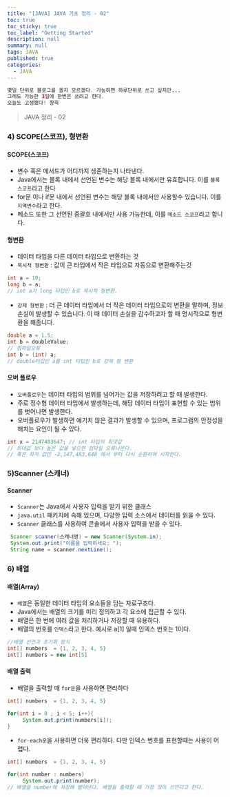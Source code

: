```yaml
---
title: "[JAVA] JAVA 기초 정리 - 02"
toc: true
toc_sticky: true
toc_label: "Getting Started"
description: null
summary: null
tags: JAVA
published: true
categories:
  - JAVA
---
```


```java
몇일 단위로 블로그를 쓸지 모르겠다. 가능하면 하루단위로 쓰고 싶지만...
그래도 가능한 3일에 한번은 쓰려고 한다.
오늘도 고생했다! 창욱
```

> JAVA 정리 - 02

### 4) SCOPE(스코프), 형변환

#### SCOPE(스코프)

- 변수 혹은 메서드가 어디까지 생존하는지 나타낸다.
- Java에서는 블록 내에서 선언된 변수는 해당 블록 내에서만 유효합니다. 이를 `블록 스코프`라고 한다
- for문 이나 if문 내에서 선언된 변수는 해당 블록 내에서만 사용할수 있습니다. 이를 `지역변수`라고 한다.
- 메소드 또한 그 선언된 중괄호 내에서만 사용 가능한데, 이를 `메소드 스코프`라고 합니다.

#### 형변환

- 데이터 타입을 다른 데이터 타입으로 변환하는 것
- `묵시적 형변환` : 값이 큰 타입에서 작은 타입으로 자동으로 변환해주는것

```java
int a = 10;
long b = a;
// int a가 long 타입인 b로 묵시적 형변환.
```

- `강제 형변환` : 더 큰 데이터 타입에서 더 작은 데이터 타입으로의 변환을 말하며, 정보 손실이 발생할 수 있습니다. 이 때 데이터 손실을 감수하고자 할 때 명시적으로 형변환을 해줍니다.

```java
double a = 1.5;
int b = doubleValue;
// 컴파일오류
int b = (int) a;
// double타입인 a를 int 타입인 b로 강제 형 변환
```

#### 오버 플로우

- `오버플로우`는 데이터 타입의 범위를 넘어가는 값을 저장하려고 할 때 발생한다.
- 주로 정수형 데이터 타입에서 발생하는데, 해당 데이터 타입이 표현할 수 있는 범위를 벗어나면 발생한다.
- 오버플로우가 발생하면 예기치 않은 결과가 발생할 수 있으며, 프로그램의 안정성을 해치는 요인이 될 수 있다.

```java
int x = 2147483647; // int 타입의 최댓값
// 최대값 보다 높은 값을 넣으면 컴파일 오류나온다.
// 혹은 최저 값인 -2,147,483,648 에서 부터 다시 순환하여 시작한다.
```

### 5)Scanner (스캐너)

#### Scanner

- `Scanner`는 Java에서 사용자 입력을 받기 위한 클래스
- `java.util` 패키지에 속해 있으며, 다양한 입력 소스에서 데이터를 읽을 수 있다.
- `Scanner` 클래스를 사용하여 콘솔에서 사용자 입력을 받을 수 있다.

```java
 Scanner scanner(스캐너명) = new Scanner(System.in);
 System.out.print("이름을 입력하세요: ");
 String name = scanner.nextLine();
```

### 6) 배열
#### 배열(Array)
- `배열`은 동일한 데이터 타입의 요소들을 담는 자료구조다.
- Java에서는 배열의 크기를 미리 정의하고 각 요소에 접근할 수 있다.
- 배열은 한 번에 여러 값을 처리하거나 저장할 때 유용하다.
- 배열의 번호를 `인덱스`라고 한다. 예시로 a[1] 일때 인덱스 번호는 1이다.

```java
//배열 선언과 초기화 방식
int[] numbers  = {1, 2, 3, 4, 5}
int[] numbers = new int[5]
```

#### 배열 출력
- 배열을 출력할 때 `for문`을 사용하면 편리하다
```java
int[] numbers  = {1, 2, 3, 4, 5}

for(int i = 0 ; i < 5; i++){
	 System.out.print(numbers[i]);
}
```
- `for-each문`을  사용하면 더욱 편리하다. 다만 인덱스 번호를 표현할때는 사용이 어렵다.
```java
int[] numbers  = {1, 2, 3, 4, 5}

for(int number : numbers)
	 System.out.print(number);
// 배열을 number에 저장해 뱉어낸다. 배열을 출력할 때 가장 많이 쓰인다고 한다.
```

